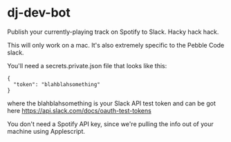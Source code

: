 # dj-dev-bot
Publish your currently-playing track on Spotify to Slack. Hacky hack hack.

This will only work on a mac. It's also extremely specific to the Pebble Code slack.

You'll need a secrets.private.json file that looks like this:

```
{
  "token": "blahblahsomething"
}
```

where the blahblahsomething is your Slack API test token and can be got here https://api.slack.com/docs/oauth-test-tokens

You don't need a Spotify API key, since we're pulling the info out of your machine using Applescript.
